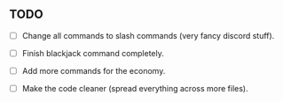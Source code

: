 ## TODO
- [ ] Change all commands to slash commands (very fancy discord stuff).
- [ ] Finish blackjack command completely.

- [ ] Add more commands for the economy.
- [ ] Make the code cleaner (spread everything across more files).
